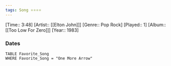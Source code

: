```yaml
---
tags: Song ⭐⭐⭐⭐ 
---
```

[Time:: 3:48]
[Artist:: [[Elton John]]]
[Genre:: Pop Rock]
[Played:: 1]
[Album:: [[Too Low For Zero]]]
[Year:: 1983]
### Dates
````dataview
TABLE Favorite_Song
WHERE Favorite_Song = "One More Arrow"
````